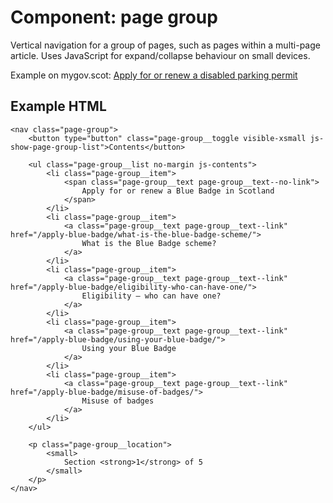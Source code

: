 # Component: page group

Vertical navigation for a group of pages, such as pages within a multi-page article. Uses JavaScript for expand/collapse behaviour on small devices.

Example on mygov.scot: [Apply for or renew a disabled parking permit](https://www.mygov.scot/apply-blue-badge/)

## Example HTML

    <nav class="page-group">
        <button type="button" class="page-group__toggle visible-xsmall js-show-page-group-list">Contents</button>

        <ul class="page-group__list no-margin js-contents">
            <li class="page-group__item">
                <span class="page-group__text page-group__text--no-link">
                    Apply for or renew a Blue Badge in Scotland
                </span>
            </li>
            <li class="page-group__item">
                <a class="page-group__text page-group__text--link" href="/apply-blue-badge/what-is-the-blue-badge-scheme/">
                    What is the Blue Badge scheme?
                </a>
            </li>
            <li class="page-group__item">
                <a class="page-group__text page-group__text--link" href="/apply-blue-badge/eligibility-who-can-have-one/">
                    Eligibility – who can have one?
                </a>
            </li>
            <li class="page-group__item">
                <a class="page-group__text page-group__text--link" href="/apply-blue-badge/using-your-blue-badge/">
                    Using your Blue Badge
                </a>
            </li>
            <li class="page-group__item">
                <a class="page-group__text page-group__text--link" href="/apply-blue-badge/misuse-of-badges/">
                    Misuse of badges
                </a>
            </li>
        </ul>

        <p class="page-group__location">
            <small>
                Section <strong>1</strong> of 5
            </small>
        </p>
    </nav>
